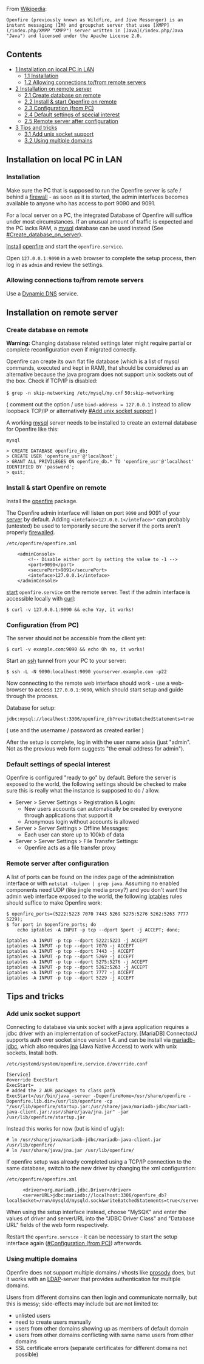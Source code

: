 From [Wikipedia](https://en.wikipedia.org/wiki/Openfire):

	Openfire (previously known as Wildfire, and Jive Messenger) is an instant messaging (IM) and groupchat server that uses [XMPP](/index.php/XMPP "XMPP") server written in [Java](/index.php/Java "Java") and licensed under the Apache License 2.0.

## Contents

*   [1 Installation on local PC in LAN](#Installation_on_local_PC_in_LAN)
    *   [1.1 Installation](#Installation)
    *   [1.2 Allowing connections to/from remote servers](#Allowing_connections_to.2Ffrom_remote_servers)
*   [2 Installation on remote server](#Installation_on_remote_server)
    *   [2.1 Create database on remote](#Create_database_on_remote)
    *   [2.2 Install & start Openfire on remote](#Install_.26_start_Openfire_on_remote)
    *   [2.3 Configuration (from PC)](#Configuration_.28from_PC.29)
    *   [2.4 Default settings of special interest](#Default_settings_of_special_interest)
    *   [2.5 Remote server after configuration](#Remote_server_after_configuration)
*   [3 Tips and tricks](#Tips_and_tricks)
    *   [3.1 Add unix socket support](#Add_unix_socket_support)
    *   [3.2 Using multiple domains](#Using_multiple_domains)

## Installation on local PC in LAN

### Installation

Make sure the PC that is supposed to run the Openfire server is safe / behind a [firewall](/index.php/Firewall "Firewall") - as soon as it is started, the admin interfaces becomes available to anyone who has access to port 9090 and 9091.

For a local server on a PC, the integrated Database of Openfire will suffice under most circumstances. If an unusual amount of traffic is expected and the PC lacks RAM, a [mysql](/index.php/Mysql "Mysql") database can be used instead (See [#Create_database_on_server](#Create_database_on_server)).

[Install](/index.php/Install "Install") [openfire](https://www.archlinux.org/packages/?name=openfire) and start the `openfire.service`.

Open `127.0.0.1:9090` in a web browser to complete the setup process, then log in as `admin` and review the settings.

### Allowing connections to/from remote servers

Use a [Dynamic DNS](/index.php/Dynamic_DNS "Dynamic DNS") service.

## Installation on remote server

### Create database on remote

**Warning:** Changing database related settings later might require partial or complete reconfiguration even if migrated correctly.

Openfire can create its own flat file database (which is a list of mysql commands, executed and kept in RAM), that should be considered as an alternative because the java program does not support unix sockets out of the box. Check if TCP/IP is disabled:

 `$ grep -n skip-networking /etc/mysql/my.cnf`  `50:skip-networking` 

( comment out the option / use `bind-address = 127.0.0.1` instead to allow loopback TCP/IP or alternatively [#Add unix socket support](#Add_unix_socket_support) )

A working [mysql](/index.php/Mysql "Mysql") server needs to be installed to create an external database for Openfire like this:

 `mysql` 
```
> CREATE DATABASE openfire_db;
> CREATE USER 'openfire_usr'@'localhost';
> GRANT ALL PRIVILEGES ON openfire_db.* TO 'openfire_usr'@'localhost' IDENTIFIED BY 'password';
> quit;
```

### Install & start Openfire on remote

Install the [openfire](https://www.archlinux.org/packages/?name=openfire) package.

The Openfire admin interface will listen on port `9090` and 9091 of your [server](/index.php/Server "Server") by default. Adding `<inteface>127.0.0.1</inteface>"` can probably (untested) be used to temporarily secure the server if the ports aren't properly [firewalled](/index.php/Firewall "Firewall").

 `/etc/openfire/openfire.xml` 
```
    <adminConsole>
        <!-- Disable either port by setting the value to -1 -->
        <port>9090</port>
        <securePort>9091</securePort>
        <inteface>127.0.0.1</inteface>
    </adminConsole>

```

[start](/index.php/Start "Start") `openfire.service` on the remote server. Test if the admin interface is accessible locally with [curl](https://www.archlinux.org/packages/?name=curl):

```
$ curl -v 127.0.0.1:9090 && echo Yay, it works!

```

### Configuration (from PC)

The server should not be accessible from the client yet:

```
$ curl -v example.com:9090 && echo Oh no, it works!

```

Start an [ssh](/index.php/Ssh "Ssh") tunnel from your PC to your server:

```
$ ssh -L -N 9090:localhost:9090 yourserver.example.com -p22

```

Now connecting to the remote web interface should work - use a web-browser to access `127.0.0.1:9090`, which should start setup and guide through the process.

Database for setup:

```
jdbc:mysql://localhost:3306/openfire_db?rewriteBatchedStatements=true

```

( use and the username / password as created earlier )

After the setup is complete, log in with the user name `admin` (just "admin". Not as the previous web form suggests "the email address for admin").

### Default settings of special interest

Openfire is configured "ready to go" by default. Before the server is exposed to the world, the following settings should be checked to make sure this is really what the instance is supposed to do / allow.

*   Server > Server Settings > Registration & Login:
    *   New users accounts can automatically be created by everyone through applications that support it
    *   Anonymous login without accounts is allowed
*   Server > Server Settings > Offline Messages:
    *   Each user can store up to 100kb of data
*   Server > Server Settings > File Transfer Settings:
    *   Openfire acts as a file transfer proxy

### Remote server after configuration

A list of ports can be found on the index page of the administration interface or with `netstat -tulpen | grep java`. Assuming no enabled components need UDP (like jingle media proxy?) and you don't want the admin web interface exposed to the world, the following [iptables](/index.php/Iptables "Iptables") rules should suffice to make Openfire work:

```
$ openfire_ports=(5222:5223 7070 7443 5269 5275:5276 5262:5263 7777 5229);
$ for port in $openfire_ports; do 
    echo iptables -A INPUT -p tcp --dport $port -j ACCEPT; done;
```

```
iptables -A INPUT -p tcp --dport 5222:5223 -j ACCEPT
iptables -A INPUT -p tcp --dport 7070 -j ACCEPT
iptables -A INPUT -p tcp --dport 7443 -j ACCEPT
iptables -A INPUT -p tcp --dport 5269 -j ACCEPT
iptables -A INPUT -p tcp --dport 5275:5276 -j ACCEPT
iptables -A INPUT -p tcp --dport 5262:5263 -j ACCEPT
iptables -A INPUT -p tcp --dport 7777 -j ACCEPT
iptables -A INPUT -p tcp --dport 5229 -j ACCEPT

```

## Tips and tricks

### Add unix socket support

Connecting to database via unix socket with a java application requires a jdbc driver with an implementation of socketFactory. [MariaDB] Connector/J supports auth over socket since version 1.4\. and can be install via [mariadb-jdbc](https://aur.archlinux.org/packages/mariadb-jdbc/), which also requires [jna](https://aur.archlinux.org/packages/jna/) (Java Native Access) to work with unix sockets. Install both.

 `/etc/systemd/system/openfire.service.d/override.conf` 
```
[Service]
#override ExecStart
ExecStart=
# added the 2 AUR packages to class path
ExecStart=/usr/bin/java -server -DopenfireHome=/usr/share/openfire -Dopenfire.lib.dir=/usr/lib/openfire -cp "/usr/lib/openfire/startup.jar:/usr/share/java/mariadb-jdbc/mariadb-java-client.jar:/usr/share/java/jna.jar" -jar /usr/lib/openfire/startup.jar
```

Instead this works for now (but is kind of ugly):

```
# ln /usr/share/java/mariadb-jdbc/mariadb-java-client.jar /usr/lib/openfire/
# ln /usr/share/java/jna.jar /usr/lib/openfire/

```

If openfire setup was already completed using a TCP/IP connection to the same database, switch to the new driver by changing the xml configuration:

 `/etc/openfire/openfire.xml` 
```
      <driver>org.mariadb.jdbc.Driver</driver>  
      <serverURL>jdbc:mariadb://localhost:3306/openfire_db?localSocket=/run/mysqld/mysqld.sock&writeBatchedStatements=true</serverURL>

```

When using the setup interface instead, choose "MySQK" and enter the values of driver and serverURL into the "JDBC Driver Class" and "Database URL" fields of the web form respectively.

Restart the `openfire.service` - it can be necessary to start the setup interface again ([#Configuration (from PC)](#Configuration_.28from_PC.29)) afterwards.

### Using multiple domains

Openfire does not support multiple domains / vhosts like [prosody](/index.php/Prosody "Prosody") does, but it works with an [LDAP](/index.php/LDAP "LDAP")-server that provides authentication for multiple domains.

Users from different domains can then login and communicate normally, but this is messy; side-effects may include but are not limited to:

*   unlisted users
*   need to create users manually
*   users from other domains showing up as members of default domain
*   users from other domains conflicting with same name users from other domains
*   SSL certificate errors (separate certificates for different domains not possible)
